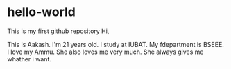 # hello-world
This is my first github  repository
Hi, 

This is Aakash. I'm 21 years old. I study at IUBAT. My fdepartment is BSEEE.
I love my Ammu. She also loves me very much. She always gives me whather i want. 
